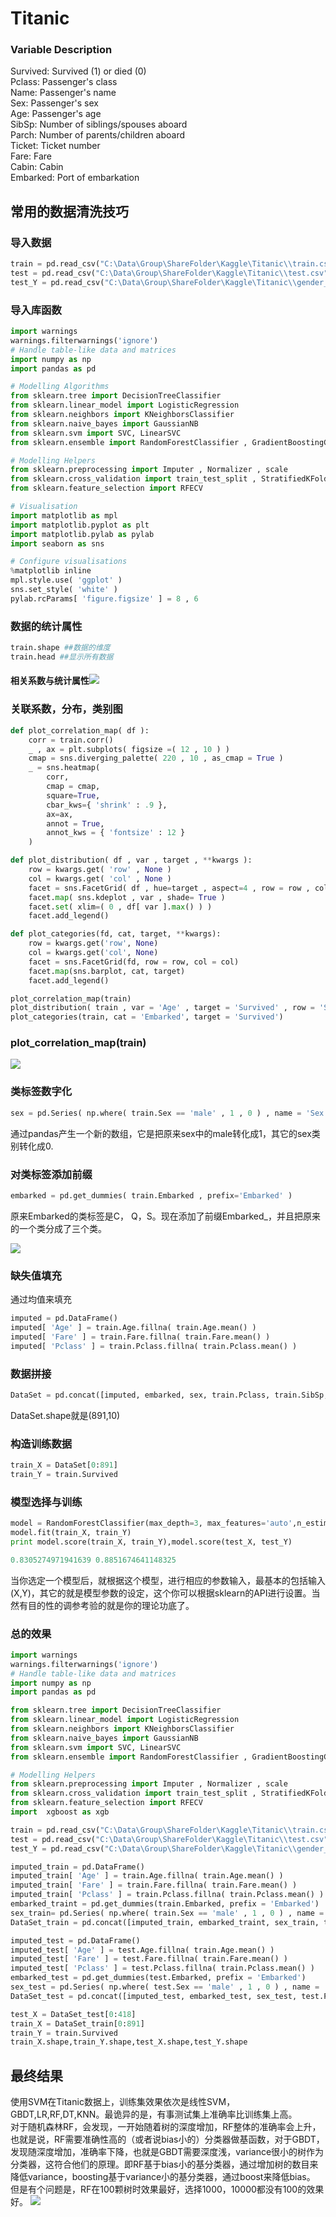 # Titanic

### Variable Description

Survived: Survived \(1\) or died \(0\)  
Pclass: Passenger's class  
Name: Passenger's name  
Sex: Passenger's sex  
Age: Passenger's age  
SibSp: Number of siblings/spouses aboard  
Parch: Number of parents/children aboard  
Ticket: Ticket number  
Fare: Fare  
Cabin: Cabin  
Embarked: Port of embarkation

## 常用的数据清洗技巧

### 导入数据

```py
train = pd.read_csv("C:\Data\Group\ShareFolder\Kaggle\Titanic\\train.csv")
test = pd.read_csv("C:\Data\Group\ShareFolder\Kaggle\Titanic\\test.csv")
test_Y = pd.read_csv("C:\Data\Group\ShareFolder\Kaggle\Titanic\\gender_submission.csv")
```

### 导入库函数

```py
import warnings
warnings.filterwarnings('ignore')
# Handle table-like data and matrices
import numpy as np
import pandas as pd

# Modelling Algorithms
from sklearn.tree import DecisionTreeClassifier
from sklearn.linear_model import LogisticRegression
from sklearn.neighbors import KNeighborsClassifier
from sklearn.naive_bayes import GaussianNB
from sklearn.svm import SVC, LinearSVC
from sklearn.ensemble import RandomForestClassifier , GradientBoostingClassifier

# Modelling Helpers
from sklearn.preprocessing import Imputer , Normalizer , scale
from sklearn.cross_validation import train_test_split , StratifiedKFold
from sklearn.feature_selection import RFECV

# Visualisation
import matplotlib as mpl
import matplotlib.pyplot as plt
import matplotlib.pylab as pylab
import seaborn as sns

# Configure visualisations
%matplotlib inline
mpl.style.use( 'ggplot' )
sns.set_style( 'white' )
pylab.rcParams[ 'figure.figsize' ] = 8 , 6
```

### 数据的统计属性

```py
train.shape ##数据的维度
train.head ##显示所有数据
```

#### 相关系数与统计属性![](/assets/python_describe_corr.png)

### 关联系数，分布，类别图

```py
def plot_correlation_map( df ):
    corr = train.corr()
    _ , ax = plt.subplots( figsize =( 12 , 10 ) )
    cmap = sns.diverging_palette( 220 , 10 , as_cmap = True )
    _ = sns.heatmap(
        corr, 
        cmap = cmap,
        square=True, 
        cbar_kws={ 'shrink' : .9 }, 
        ax=ax, 
        annot = True, 
        annot_kws = { 'fontsize' : 12 }
    ) 

def plot_distribution( df , var , target , **kwargs ):
    row = kwargs.get( 'row' , None )
    col = kwargs.get( 'col' , None )
    facet = sns.FacetGrid( df , hue=target , aspect=4 , row = row , col = col )
    facet.map( sns.kdeplot , var , shade= True )
    facet.set( xlim=( 0 , df[ var ].max() ) )
    facet.add_legend()

def plot_categories(fd, cat, target, **kwargs):
    row = kwargs.get('row', None)
    col = kwargs.get('col', None)
    facet = sns.FacetGrid(fd, row = row, col = col)
    facet.map(sns.barplot, cat, target)
    facet.add_legend()

plot_correlation_map(train)
plot_distribution( train , var = 'Age' , target = 'Survived' , row = 'Sex' )
plot_categories(train, cat = 'Embarked', target = 'Survived')
```

### plot\_correlation\_map\(train\)

![](/assets/output_7_0.png)

### 类标签数字化

```py
sex = pd.Series( np.where( train.Sex == 'male' , 1 , 0 ) , name = 'Sex' )
```

通过pandas产生一个新的数组，它是把原来sex中的male转化成1，其它的sex类别转化成0.

### 对类标签添加前缀

```py
embarked = pd.get_dummies( train.Embarked , prefix='Embarked' )
```

原来Embarked的类标签是C， Q，S。现在添加了前缀Embarked\_，并且把原来的一个类分成了三个类。

![](/assets/python_get_dummies.png)

### 缺失值填充

通过均值来填充

```py
imputed = pd.DataFrame()
imputed[ 'Age' ] = train.Age.fillna( train.Age.mean() )
imputed[ 'Fare' ] = train.Fare.fillna( train.Fare.mean() )
imputed[ 'Pclass' ] = train.Pclass.fillna( train.Pclass.mean() )
```

### 数据拼接

```py
DataSet = pd.concat([imputed, embarked, sex, train.Pclass, train.SibSp, train.Parch],axis = 1)
```

DataSet.shape就是\(891,10\)

### 构造训练数据

```py
train_X = DataSet[0:891]
train_Y = train.Survived
```

### 模型选择与训练

```py
model = RandomForestClassifier(max_depth=3, max_features='auto',n_estimators=100)
model.fit(train_X, train_Y)
print model.score(train_X, train_Y),model.score(test_X, test_Y)

0.8305274971941639 0.8851674641148325
```

当你选定一个模型后，就根据这个模型，进行相应的参数输入，最基本的包括输入\(X,Y\)，其它的就是模型参数的设定，这个你可以根据sklearn的API进行设置。当然有目的性的调参考验的就是你的理论功底了。

### 总的效果

```py
import warnings
warnings.filterwarnings('ignore')
# Handle table-like data and matrices
import numpy as np
import pandas as pd

from sklearn.tree import DecisionTreeClassifier
from sklearn.linear_model import LogisticRegression
from sklearn.neighbors import KNeighborsClassifier
from sklearn.naive_bayes import GaussianNB
from sklearn.svm import SVC, LinearSVC
from sklearn.ensemble import RandomForestClassifier , GradientBoostingClassifier

# Modelling Helpers
from sklearn.preprocessing import Imputer , Normalizer , scale
from sklearn.cross_validation import train_test_split , StratifiedKFold
from sklearn.feature_selection import RFECV
import  xgboost as xgb

train = pd.read_csv("C:\Data\Group\ShareFolder\Kaggle\Titanic\\train.csv")
test = pd.read_csv("C:\Data\Group\ShareFolder\Kaggle\Titanic\\test.csv")
test_Y = pd.read_csv("C:\Data\Group\ShareFolder\Kaggle\Titanic\\gender_submission.csv")

imputed_train = pd.DataFrame()
imputed_train[ 'Age' ] = train.Age.fillna( train.Age.mean() )
imputed_train[ 'Fare' ] = train.Fare.fillna( train.Fare.mean() )
imputed_train[ 'Pclass' ] = train.Pclass.fillna( train.Pclass.mean() )
embarked_traint = pd.get_dummies(train.Embarked, prefix = 'Embarked')
sex_train= pd.Series( np.where( train.Sex == 'male' , 1 , 0 ) , name = 'Sex' )
DataSet_train = pd.concat([imputed_train, embarked_traint, sex_train, train.Pclass, train.SibSp, train.Parch],axis = 1)

imputed_test = pd.DataFrame()
imputed_test[ 'Age' ] = test.Age.fillna( train.Age.mean() )
imputed_test[ 'Fare' ] = test.Fare.fillna( train.Fare.mean() )
imputed_test[ 'Pclass' ] = test.Pclass.fillna( train.Pclass.mean() )
embarked_test = pd.get_dummies(test.Embarked, prefix = 'Embarked')
sex_test = pd.Series( np.where( test.Sex == 'male' , 1 , 0 ) , name = 'Sex' )
DataSet_test = pd.concat([imputed_test, embarked_test, sex_test, test.Pclass, test.SibSp, test.Parch],axis = 1)

test_X = DataSet_test[0:418]
train_X = DataSet_train[0:891]
train_Y = train.Survived
train_X.shape,train_Y.shape,test_X.shape,test_Y.shape
```

## 最终结果

使用SVM在Titanic数据上，训练集效果依次是线性SVM，GBDT,LR,RF,DT,KNN。最诡异的是，有事测试集上准确率比训练集上高。  
对于随机森林RF，会发现，一开始随着树的深度增加，RF整体的准确率会上升，也就是说，RF需要准确性高的（或者说bias小的）分类器做基函数，对于GBDT，发现随深度增加，准确率下降，也就是GBDT需要深度浅，variance很小的树作为分类器，这符合他们的原理。即RF基于bias小的基分类器，通过增加树的数目来降低variance，boosting基于variance小的基分类器，通过boost来降低bias。  
但是有个问题是，RF在100颗树时效果最好，选择1000，10000都没有100的效果好。
![](/assets/Titanic_Training_Result.png)

